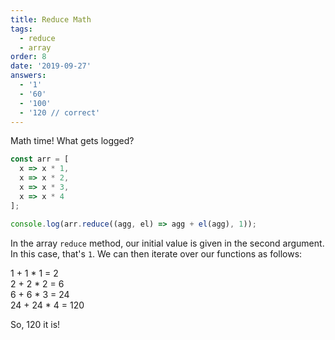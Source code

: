 ```yaml
---
title: Reduce Math
tags:
  - reduce
  - array
order: 8
date: '2019-09-27'
answers:
  - '1'
  - '60'
  - '100'
  - '120 // correct'
---
```


Math time! What gets logged?

```javascript
const arr = [
  x => x * 1,
  x => x * 2,
  x => x * 3,
  x => x * 4
];

console.log(arr.reduce((agg, el) => agg + el(agg), 1));
```

<!-- explanation -->

In the array `reduce` method, our initial value is given in the second argument. In this case, that's `1`. We can then iterate over our functions as follows:

1 + 1 \* 1 = 2<br />
2 + 2 \* 2 = 6<br />
6 + 6 \* 3 = 24<br />
24 + 24 \* 4 = 120

So, 120 it is!
